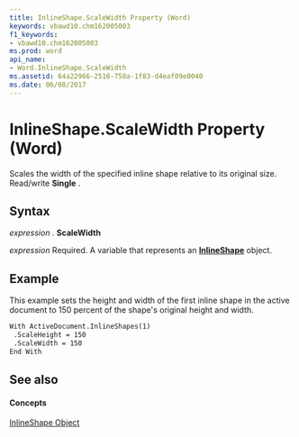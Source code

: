 ```yaml
---
title: InlineShape.ScaleWidth Property (Word)
keywords: vbawd10.chm162005003
f1_keywords:
- vbawd10.chm162005003
ms.prod: word
api_name:
- Word.InlineShape.ScaleWidth
ms.assetid: 64a22966-2516-758a-1f83-d4eaf09e0040
ms.date: 06/08/2017
---
```



# InlineShape.ScaleWidth Property (Word)

Scales the width of the specified inline shape relative to its original size. Read/write  **Single** .


## Syntax

 _expression_ . **ScaleWidth**

 _expression_ Required. A variable that represents an **[InlineShape](inlineshape-object-word.md)** object.


## Example

This example sets the height and width of the first inline shape in the active document to 150 percent of the shape's original height and width.


```vb
With ActiveDocument.InlineShapes(1) 
 .ScaleHeight = 150 
 .ScaleWidth = 150 
End With
```


## See also


#### Concepts


[InlineShape Object](inlineshape-object-word.md)

